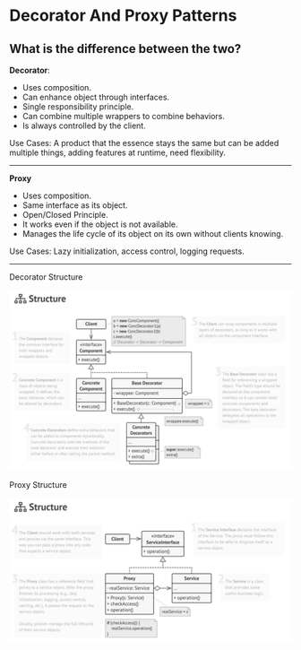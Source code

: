 # Decorator And Proxy Patterns

## What is the difference between the two? 

**Decorator**:
<ul>
  <li>Uses composition.</li>
  <li>Can enhance object through interfaces.</li>
  <li>Single responsibility principle.</li>
  <li>Can combine multiple wrappers to combine behaviors.</li>
  <li>Is always controlled by the client.</li>
</ul>
Use Cases:
A product that the essence stays the same but can be added multiple things, adding features at runtime, need flexibility.

---

**Proxy**
<ul>
  <li>Uses composition.</li>
  <li>Same interface as its object.</li>
  <li>Open/Closed Principle.</li>
  <li>It works even if the object is not available.</li>
  <li>Manages the life cycle of its object on its own without clients knowing.</li>
</ul>
Use Cases:
Lazy initialization, access control, logging requests.

---
Decorator Structure
<div>
  <img src="./DecoratorStructure.PNG"/>
</div>

Proxy Structure
<div>
  <img src="./ProxyStructure.PNG"/>
</div>


